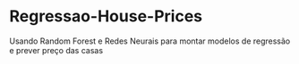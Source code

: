 # Regressao-House-Prices
Usando Random Forest e Redes Neurais para montar modelos de regressão e prever preço das casas
